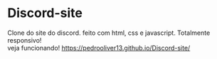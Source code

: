 # Discord-site
Clone do site do discord. feito com html, css e javascript. 
Totalmente responsivo!
<br>
veja funcionando!
https://pedrooliver13.github.io/Discord-site/
